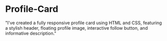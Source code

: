 # Profile-Card
"I've created a fully responsive profile card using HTML and CSS, featuring a stylish header, floating profile image, interactive follow button, and informative description."
